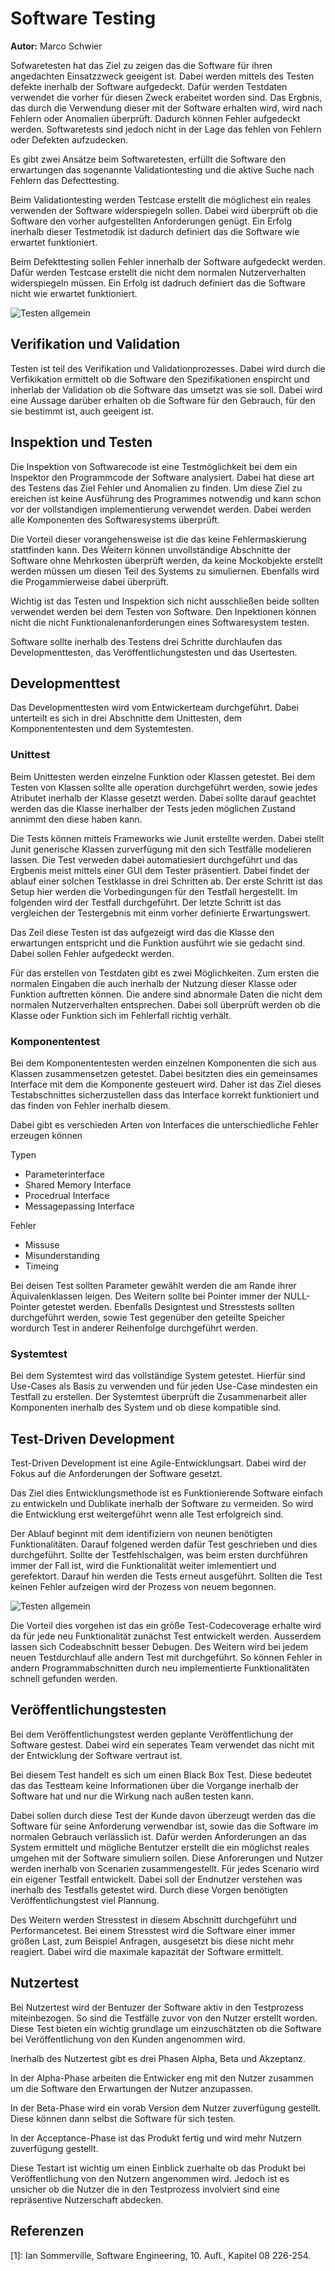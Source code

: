 # Software Testing

**Autor:** Marco Schwier

Sofwaretesten hat das Ziel zu zeigen das die Software für ihren angedachten Einsatzzweck geeigent ist. Dabei werden mittels des Testen defekte inerhalb der Software aufgedeckt. Dafür werden Testdaten verwendet die vorher für diesen Zweck erabeitet worden sind. Das Ergbnis, das durch die Verwendung dieser mit der Software erhalten wird, wird nach Fehlern oder Anomalien überprüft. Dadurch können Fehler aufgedeckt werden. Softwaretests sind jedoch nicht in der Lage das fehlen von Fehlern oder Defekten aufzudecken.

Es gibt zwei Ansätze beim Softwaretesten, erfüllt die Software den erwartungen das sogenannte Validationtesting und die aktive Suche nach Fehlern das Defecttesting.

Beim Validationtesting werden Testcase erstellt die möglichest ein reales verwenden der Software widerspiegeln sollen. Dabei wird überprüft ob die Software den vorher aufgestellten Anforderungen genügt. Ein Erfolg inerhalb dieser Testmetodik ist dadurch definiert das die Software wie erwartet funktioniert.

Beim Defekttesting sollen Fehler innerhalb der Software aufgedeckt werden. Dafür werden Testcase erstellt die nicht dem normalen Nutzerverhalten widerspiegeln müssen. Ein Erfolg ist dadruch definiert das die Software nicht wie erwartet funktioniert.

![Testen allgemein](./media/Picture1.png)

## Verifikation und Validation
Testen ist teil des Verifikation und Validationprozesses. Dabei wird durch die Verfikikation ermittelt ob die Software den Spezifikationen enspircht und inherlab der Validation ob die Software das umsetzt was sie soll. Dabei wird eine Aussage darüber erhalten ob die Software für den Gebrauch, für den sie bestimmt ist, auch geeigent ist.

## Inspektion und Testen
Die Inspektion von Softwarecode ist eine Testmöglichkeit bei dem ein Inspektor den Programmcode der Software analysiert. Dabei hat diese art des Testens das Ziel Fehler und Anomalien zu finden. Um diese Ziel zu ereichen ist keine Ausführung des Programmes notwendig und kann schon vor der vollstandigen implementierung verwendet werden. Dabei werden alle Komponenten des Softwaresystems überprüft.

Die Vorteil dieser vorangehensweise ist die das keine Fehlermaskierung stattfinden kann. Des Weitern können unvollständige Abschnitte der Software ohne Mehrkosten überprüft werden, da keine Mockobjekte erstellt werden müssen um diesen Teil des Systems zu simuliernen. Ebenfalls wird die Progammierweise dabei überprüft.

Wichtig ist das Testen und Inspektion sich nicht ausschließen beide sollten verwendet werden bei dem Testen von Software. Den Inpektionen können nicht die nicht Funktionalenanforderungen eines Softwaresystem testen.

Software sollte inerhalb des Testens drei Schritte durchlaufen das Developmenttesten, das Veröffentlichungstesten und das Usertesten.

## Developmenttest
Das Developmenttesten wird vom Entwickerteam durchgeführt. Dabei unterteilt es sich in drei Abschnitte dem Unittesten, dem Komponententesten und dem Systemtesten.

### Unittest
Beim Unittesten werden einzelne Funktion oder Klassen getestet. Bei dem Testen von Klassen sollte alle operation durchgeführt werden, sowie jedes Atributet inerhalb der Klasse gesetzt werden. Dabei sollte darauf geachtet werden das die Klasse inerhalber der Tests jeden möglichen Zustand annimmt den diese haben kann.

Die Tests können mittels Frameworks wie Junit erstellte werden. Dabei stellt Junit generische Klassen zurverfügung mit den sich Testfälle modelieren lassen. Die Test verweden dabei automatiesiert durchgeführt und das Ergbenis meist mittels einer GUI dem Tester präsentiert. Dabei findet der ablauf einer solchen Testklasse in drei Schritten ab. Der erste Schritt ist das Setup hier werden die Vorbedingungen für den Testfall hergestellt. Im folgenden wird der Testfall durchgeführt. Der letzte Schritt ist das vergleichen der Testergebnis mit einm vorher definierte Erwartungswert.

Das Zeil diese Testen ist das aufgezeigt wird das die Klasse den erwartungen entspricht und die Funktion ausführt wie sie gedacht sind. Dabei sollen Fehler aufgedeckt werden.

Für das erstellen von Testdaten gibt es zwei Möglichkeiten. Zum ersten die normalen Eingaben die auch inerhalb der Nutzung dieser Klasse oder Funktion auftretten können. Die andere sind abnormale Daten die nicht dem normalen Nutzerverhalten entsprechen. Dabei soll überprüft werden ob die Klasse oder Funktion sich im Fehlerfall richtig verhält.

### Komponententest
Bei dem Komponententesten werden einzelnen Komponenten die sich aus Klassen zusammensetzen getestet. Dabei besitzten dies ein gemeinsames Interface mit dem die Komponente gesteuert wird. Daher ist das Ziel dieses Testabschnittes sicherzustellen dass das Interface korrekt funktioniert und das finden von Fehler inerhalb diesem.

Dabei gibt es verschieden Arten von Interfaces die unterschiedliche Fehler erzeugen können

Typen
- Parameterinterface
- Shared Memory Interface
- Procedrual Interface
- Messagepassing Interface

Fehler
- Missuse
- Misunderstanding
- Timeing

Bei deisen Test sollten Parameter gewählt werden die am Rande ihrer Äquivalenklassen leigen. Des Weitern sollte bei Pointer immer der NULL-Pointer getestet werden. Ebenfalls Designtest und Stresstests sollten durchgeführt werden, sowie Test gegenüber den geteilte Speicher wordurch Test in anderer Reihenfolge durchgeführt werden.

### Systemtest
Bei dem Systemtest wird das vollständige System getestet. Hierfür sind Use-Cases als Basis zu verwenden und für jeden Use-Case mindesten ein Testfall zu erstellen. Der Systemtest überprüft die Zusammenarbeit aller Komponenten inerhalb des System und ob diese kompatible sind.

## Test-Driven Development
Test-Driven Development ist eine Agile-Entwicklungsart. Dabei wird der Fokus auf die Anforderungen der Software gesetzt.

Das Ziel dies Entwicklungsmethode ist es Funktionierende Software einfach zu entwickeln und Dublikate inerhalb der Software zu vermeiden. So wird die Entwicklung erst weitergeführt wenn alle Test erfolgreich sind.

Der Ablauf beginnt mit dem identifiziern von neunen benötigten Funktionalitäten. Darauf folgened werden dafür Test geschrieben und dies durchgeführt. Sollte der Testfehlschalgen, was beim ersten durchführen immer der Fall ist, wird die Funktionalität weiter imlementiert und gerefektort. Darauf hin werden die Tests erneut ausgeführt. Sollten die Test keinen Fehler aufzeigen wird der Prozess von neuem begonnen.

![Testen allgemein](./media/Picture2.png)

Die Vorteil dies vorgehen ist das ein größe Test-Codecoverage erhalte wird da für jede neu Funktionalität zunächst Test entwickelt werden. Ausserdem lassen sich Codeabschnitt besser Debugen. Des Weitern wird bei jedem neuen Testdurchlauf alle andern Test mit durchgeführt. So können Fehler in andern Programmabschnitten durch neu implementierte Funktionalitäten schnell gefunden werden.

## Veröffentlichungstesten
Bei dem Veröffentlichungstest werden geplante Veröffentlichung der Software gestest. Dabei wird ein seperates Team verwendet das nicht mit der Entwicklung der Software vertraut ist.

Bei diesem Test handelt es sich um einen Black Box Test. Diese bedeutet das das Testteam keine Informationen über die Vorgange inerhalb der Software hat und nur die Wirkung nach außen testen kann.
 
Dabei sollen durch diese Test der Kunde davon überzeugt werden das die Software für seine Anforderung verwendbar ist, sowie das die Software im normalen Gebrauch verlässlich ist. Dafür werden Anforderungen an das System ermittelt und mögliche Bentutzer erstellt die ein möglichst reales umgehen mit der Software simuliern sollen. Diese Anforerungen und Nutzer werden inerhalb von Scenarien zusammengestellt. Für jedes Scenario wird ein eigener Testfall entwickelt. Dabei soll der Endnutzer verstehen was inerhalb des Testfalls getestet wird. Durch diese Vorgen benötigten Veröffentlichungstest viel Plannung.

Des Weitern werden Stresstest in diesem Abschnitt durchgeführt und Performancetest. Bei einem Stresstest wird die Software einer immer größen Last, zum Beispiel Anfragen, ausgesetzt bis diese nicht mehr reagiert. Dabei wird die maximale kapazität der Software ermittelt.

## Nutzertest
Bei Nutzertest wird der Bentuzer der Software aktiv in den Testprozess miteinbezogen. So sind die Testfälle zuvor von den Nutzer erstellt worden. Diese Test bieten ein wichtig grundlage um einzuschätzten ob die Software bei Veröffentlichung von den Kunden angenommen wird.

Inerhalb des Nutzertest gibt es drei Phasen Alpha, Beta und Akzeptanz.

In der Alpha-Phase arbeiten die Entwicker eng mit den Nutzer zusammen um die Software den Erwartungen der Nutzer anzupassen.

In der Beta-Phase wird ein vorab Version dem Nutzer zuverfügung gestellt. Diese können dann selbst die Software für sich testen.

In der Acceptance-Phase ist das Produkt fertig und wird mehr Nutzern zuverfügung gestellt.

Diese Testart ist wichtig um einen Einblick zuerhalte ob das Produkt bei Veröffentlichung von den Nutzern angenommen wird. Jedoch ist es unsicher ob die Nutzer die in den Testprozess involviert sind eine repräsentive Nutzerschaft abdecken.

## Referenzen

[1]: Ian Sommerville, Software Engineering, 10. Aufl., Kapitel 08 226-254. <br>

